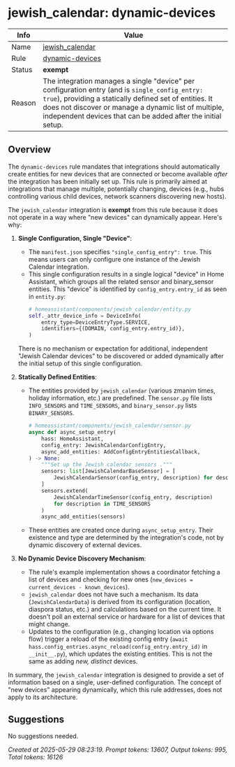 # jewish_calendar: dynamic-devices

| Info   | Value                                                                    |
|--------|--------------------------------------------------------------------------|
| Name   | [jewish_calendar](https://www.home-assistant.io/integrations/jewish_calendar/) |
| Rule   | [dynamic-devices](https://developers.home-assistant.io/docs/core/integration-quality-scale/rules/dynamic-devices)                                                     |
| Status | **exempt**                                       |
| Reason | The integration manages a single "device" per configuration entry (and is `single_config_entry: true`), providing a statically defined set of entities. It does not discover or manage a dynamic list of multiple, independent devices that can be added after the initial setup. |

## Overview

The `dynamic-devices` rule mandates that integrations should automatically create entities for new devices that are connected or become available *after* the integration has been initially set up. This rule is primarily aimed at integrations that manage multiple, potentially changing, devices (e.g., hubs controlling various child devices, network scanners discovering new hosts).

The `jewish_calendar` integration is **exempt** from this rule because it does not operate in a way where "new devices" can dynamically appear. Here's why:

1.  **Single Configuration, Single "Device"**:
    *   The `manifest.json` specifies `"single_config_entry": true`. This means users can only configure one instance of the Jewish Calendar integration.
    *   This single configuration results in a single logical "device" in Home Assistant, which groups all the related sensor and binary_sensor entities. This "device" is identified by `config_entry.entry_id` as seen in `entity.py`:
        ```python
        # homeassistant/components/jewish_calendar/entity.py
        self._attr_device_info = DeviceInfo(
            entry_type=DeviceEntryType.SERVICE,
            identifiers={(DOMAIN, config_entry.entry_id)},
        )
        ```
    There is no mechanism or expectation for additional, independent "Jewish Calendar devices" to be discovered or added dynamically after the initial setup of this single configuration.

2.  **Statically Defined Entities**:
    *   The entities provided by `jewish_calendar` (various zmanim times, holiday information, etc.) are predefined. The `sensor.py` file lists `INFO_SENSORS` and `TIME_SENSORS`, and `binary_sensor.py` lists `BINARY_SENSORS`.
        ```python
        # homeassistant/components/jewish_calendar/sensor.py
        async def async_setup_entry(
            hass: HomeAssistant,
            config_entry: JewishCalendarConfigEntry,
            async_add_entities: AddConfigEntryEntitiesCallback,
        ) -> None:
            """Set up the Jewish calendar sensors ."""
            sensors: list[JewishCalendarBaseSensor] = [
                JewishCalendarSensor(config_entry, description) for description in INFO_SENSORS
            ]
            sensors.extend(
                JewishCalendarTimeSensor(config_entry, description)
                for description in TIME_SENSORS
            )
            async_add_entities(sensors)
        ```
    *   These entities are created once during `async_setup_entry`. Their existence and type are determined by the integration's code, not by dynamic discovery of external devices.

3.  **No Dynamic Device Discovery Mechanism**:
    *   The rule's example implementation shows a coordinator fetching a list of devices and checking for new ones (`new_devices = current_devices - known_devices`).
    *   `jewish_calendar` does not have such a mechanism. Its data (`JewishCalendarData`) is derived from its configuration (location, diaspora status, etc.) and calculations based on the current time. It doesn't poll an external service or hardware for a list of devices that might change.
    *   Updates to the configuration (e.g., changing location via options flow) trigger a reload of the existing config entry (`await hass.config_entries.async_reload(config_entry.entry_id)` in `__init__.py`), which updates the existing entities. This is not the same as adding *new, distinct* devices.

In summary, the `jewish_calendar` integration is designed to provide a set of information based on a single, user-defined configuration. The concept of "new devices" appearing dynamically, which this rule addresses, does not apply to its architecture.

## Suggestions

No suggestions needed.

_Created at 2025-05-29 08:23:19. Prompt tokens: 13607, Output tokens: 995, Total tokens: 16126_
